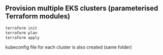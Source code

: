 ## Provision multiple EKS clusters (parameterised Terraform modules)

```bash
terraform init
terraform plan
terraform apply
```

kubeconfig file for each cluster is also created (same folder)
